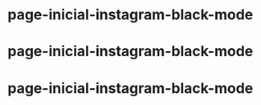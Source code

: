 # page-inicial-instagram-black-mode
# page-inicial-instagram-black-mode
# page-inicial-instagram-black-mode
